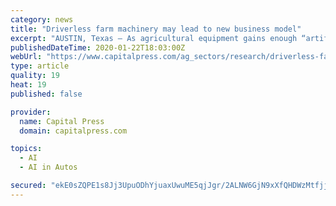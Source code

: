 ```yaml
---
category: news
title: "Driverless farm machinery may lead to new business model"
excerpt: "AUSTIN, Texas — As agricultural equipment gains enough “artificial intelligence” to become ... and complexity of owning and maintaining driverless farm machinery may steer agriculture ..."
publishedDateTime: 2020-01-22T18:03:00Z
webUrl: "https://www.capitalpress.com/ag_sectors/research/driverless-farm-machinery-may-lead-to-new-business-model/article_345e9f7c-3cec-11ea-b368-cf7703dd0c58.html"
type: article
quality: 19
heat: 19
published: false

provider:
  name: Capital Press
  domain: capitalpress.com

topics:
  - AI
  - AI in Autos

secured: "ekE0sZQPE1s8Jj3UpuODhYjuaxUwuME5qjJgr/2ALNW6GjN9xXfQHDWzMtfjj7/OekQKiZWuMwV9yx1m0uqjWqp5VXA71l3NpgMVvBJgr7Z8MWA/OV1QUUrOORdb0Ck6vOA/mHRvgCtd36egSRYkBvm0weSk4PmhnLWdDrTsSOfjQi0clc+ePcUEjW7x5fIShN/MGmeRkuyGEdRdNYq82PqIM1ZuySUxmz+i4s8seV6f3gAuZn+tBICDtMa1b/9jv3IHhUOs/fEGHghJqRuo52AmYtimuT94Zn7WIaaxEI3T/2r1AKeJtvMdSkvb4DgQ;rBvJ9or04UYowJlT92GOMg=="
---
```


